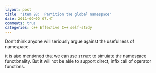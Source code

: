 ```yaml
---
layout: post
title: "Item 28:  Partition the global namespace"
date: 2011-06-05 07:47
comments: true
categories: c++ Effective C++ self-study
---
```


Don’t think anyone will seriously argue against the usefulness of namespace.


It is also mentioned that we can use ``struct`` to simulate the namespace functionality. But it will not be able to support direct, infix call of operator functions.

